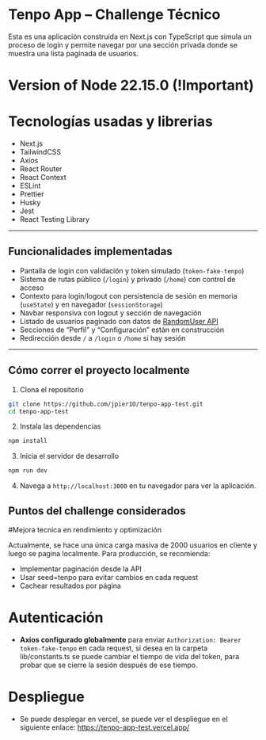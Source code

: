 # Tenpo App – Challenge Técnico

Esta es una aplicación construida en Next.js con TypeScript que simula un proceso de login y permite navegar por una sección privada donde se muestra una lista paginada de usuarios.

# Version of Node 22.15.0 (!Important)

# Tecnologías usadas y librerias

- Next.js
- TailwindCSS
- Axios
- React Router
- React Context
- ESLint
- Prettier
- Husky
- Jest
- React Testing Library

---

##  Funcionalidades implementadas

- Pantalla de login con validación y token simulado (`token-fake-tenpo`)
- Sistema de rutas público (`/login`) y privado (`/home`) con control de acceso
- Contexto para login/logout con persistencia de sesión en memoria (`useState`) y en navegador (`sessionStorage`)
- Navbar responsiva con logout y sección de navegación
- Listado de usuarios paginado con datos de [RandomUser API](https://randomuser.me)
- Secciones de “Perfil” y “Configuración” están en construcción
- Redirección desde `/` a `/login` o `/home` si hay sesión


---

## Cómo correr el proyecto localmente

1. Clona el repositorio

```bash
git clone https://github.com/jpier1O/tenpo-app-test.git
cd tenpo-app-test
```

2. Instala las dependencias

```bash
npm install
```

3. Inicia el servidor de desarrollo

```bash
npm run dev
```

4. Navega a `http://localhost:3000` en tu navegador para ver la aplicación.


## Puntos del challenge considerados

#Mejora tecnica en rendimiento y optimización

Actualmente, se hace una única carga masiva de 2000 usuarios en cliente y luego se pagina localmente. Para producción, se recomienda:

- Implementar paginación desde la API
- Usar seed=tenpo para evitar cambios en cada request
- Cachear resultados por página

# Autenticación

- **Axios configurado globalmente** para enviar `Authorization: Bearer token-fake-tenpo` en cada request, si desea en la carpeta lib/constants.ts se puede cambiar el tiempo de vida del token, para probar que se cierre la sesión después de ese tiempo.


# Despliegue

- Se puede desplegar en vercel, se puede ver el despliegue en el siguiente enlace: https://tenpo-app-test.vercel.app/